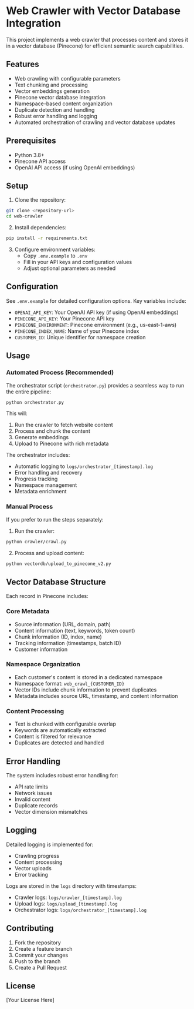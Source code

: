 # Web Crawler with Vector Database Integration

This project implements a web crawler that processes content and stores it in a vector database (Pinecone) for efficient semantic search capabilities.

## Features

- Web crawling with configurable parameters
- Text chunking and processing
- Vector embeddings generation
- Pinecone vector database integration
- Namespace-based content organization
- Duplicate detection and handling
- Robust error handling and logging
- Automated orchestration of crawling and vector database updates

## Prerequisites

- Python 3.8+
- Pinecone API access
- OpenAI API access (if using OpenAI embeddings)

## Setup

1. Clone the repository:
```bash
git clone <repository-url>
cd web-crawler
```

2. Install dependencies:
```bash
pip install -r requirements.txt
```

3. Configure environment variables:
   - Copy `.env.example` to `.env`
   - Fill in your API keys and configuration values
   - Adjust optional parameters as needed

## Configuration

See `.env.example` for detailed configuration options. Key variables include:

- `OPENAI_API_KEY`: Your OpenAI API key (if using OpenAI embeddings)
- `PINECONE_API_KEY`: Your Pinecone API key
- `PINECONE_ENVIRONMENT`: Pinecone environment (e.g., us-east-1-aws)
- `PINECONE_INDEX_NAME`: Name of your Pinecone index
- `CUSTOMER_ID`: Unique identifier for namespace creation

## Usage

### Automated Process (Recommended)

The orchestrator script (`orchestrator.py`) provides a seamless way to run the entire pipeline:

```bash
python orchestrator.py
```

This will:
1. Run the crawler to fetch website content
2. Process and chunk the content
3. Generate embeddings
4. Upload to Pinecone with rich metadata

The orchestrator includes:
- Automatic logging to `logs/orchestrator_[timestamp].log`
- Error handling and recovery
- Progress tracking
- Namespace management
- Metadata enrichment

### Manual Process

If you prefer to run the steps separately:

1. Run the crawler:
```bash
python crawler/crawl.py
```

2. Process and upload content:
```bash
python vectordb/upload_to_pinecone_v2.py
```

## Vector Database Structure

Each record in Pinecone includes:

### Core Metadata
- Source information (URL, domain, path)
- Content information (text, keywords, token count)
- Chunk information (ID, index, name)
- Tracking information (timestamps, batch ID)
- Customer information

### Namespace Organization
- Each customer's content is stored in a dedicated namespace
- Namespace format: `web_crawl_{CUSTOMER_ID}`
- Vector IDs include chunk information to prevent duplicates
- Metadata includes source URL, timestamp, and content information

### Content Processing
- Text is chunked with configurable overlap
- Keywords are automatically extracted
- Content is filtered for relevance
- Duplicates are detected and handled

## Error Handling

The system includes robust error handling for:
- API rate limits
- Network issues
- Invalid content
- Duplicate records
- Vector dimension mismatches

## Logging

Detailed logging is implemented for:
- Crawling progress
- Content processing
- Vector uploads
- Error tracking

Logs are stored in the `logs` directory with timestamps:
- Crawler logs: `logs/crawler_[timestamp].log`
- Upload logs: `logs/upload_[timestamp].log`
- Orchestrator logs: `logs/orchestrator_[timestamp].log`

## Contributing

1. Fork the repository
2. Create a feature branch
3. Commit your changes
4. Push to the branch
5. Create a Pull Request

## License

[Your License Here]